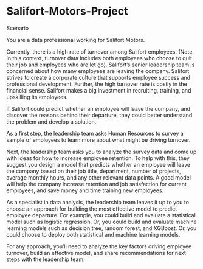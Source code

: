 # Salifort-Motors-Project
Scenario

You are a data professional working for Salifort Motors. 

Currently, there is a high rate of turnover among Salifort employees. (Note: In this context, turnover data includes both employees who choose to quit their job and employees who are let go). Salifort’s senior leadership team is concerned about how many employees are leaving the company. Salifort strives to create a corporate culture that supports employee success and professional development. Further, the high turnover rate is costly in the financial sense. Salifort makes a big investment in recruiting, training, and upskilling its employees. 

If Salifort could predict whether an employee will leave the company, and discover the reasons behind their departure, they could better understand the problem and develop a solution. 

As a first step, the leadership team asks Human Resources to survey a sample of employees to learn more about what might be driving turnover.  

Next, the leadership team asks you to analyze the survey data and come up with ideas for how to increase employee retention. To help with this, they suggest you design a model that predicts whether an employee will leave the company based on their job title, department, number of projects, average monthly hours, and any other relevant data points. A good model will help the company increase retention and job satisfaction for current employees, and save money and time training new employees. 

As a specialist in data analysis, the leadership team leaves it up to you to choose an approach for building the most effective model to predict employee departure. For example, you could build and evaluate a statistical model such as logistic regression. Or, you could build and evaluate machine learning models such as decision tree, random forest, and XGBoost. Or, you could choose to deploy both statistical and machine learning models. 

For any approach, you’ll need to analyze the key factors driving employee turnover, build an effective model, and share recommendations for next steps with the leadership team. 

